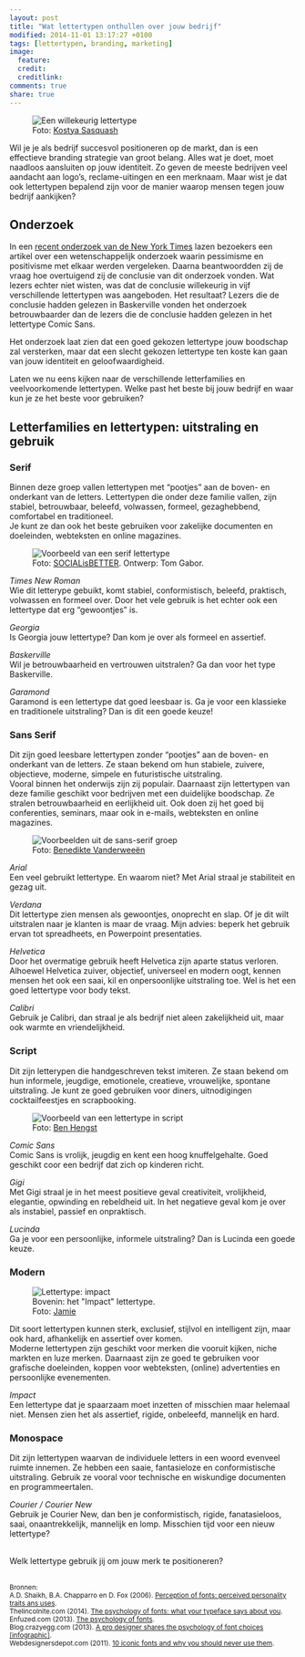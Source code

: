 ```yaml
---
layout: post
title: "Wat lettertypen onthullen over jouw bedrijf"
modified: 2014-11-01 13:17:27 +0100
tags: [lettertypen, branding, marketing]
image:
  feature: 
  credit: 
  creditlink: 
comments: true
share: true
---
```

<figure>
<img src="/images/lettertype.png" alt="Een willekeurig lettertype">
<figcaption>Foto: <a href="http://bit.ly/1yNnt7P">Kostya Sasquash</a>
</figcaption>
</figure>

Wil je je als bedrijf succesvol positioneren op de markt, dan is een
effectieve branding strategie van groot belang. Alles wat je doet,
moet naadloos aansluiten op jouw identiteit. Zo geven de meeste
bedrijven veel aandacht aan logo’s, reclame-uitingen en een
merknaam. Maar wist je dat ook lettertypen bepalend zijn voor de
manier waarop mensen tegen jouw bedrijf aankijken?

<h2>Onderzoek</h2>
In een <a
href="http://opinionator.blogs.nytimes.com/2012/08/08/hear-all-ye-people-hearken-o-earth/?utm_source=slashdot&utm_medium=slashdot&utm_campaign=slashdot">recent
onderzoek van de New York Times</a> lazen bezoekers een artikel over een wetenschappelijk onderzoek waarin
pessimisme en positivisme met elkaar werden vergeleken. Daarna
beantwoordden zij de vraag hoe overtuigend zij de conclusie van
dit onderzoek vonden. Wat lezers echter niet wisten, was dat de
conclusie willekeurig in vijf verschillende lettertypen was
aangeboden. Het resultaat? Lezers die de conclusie hadden gelezen in
Baskerville vonden het onderzoek betrouwbaarder dan de lezers die de
conclusie hadden gelezen in het lettertype Comic Sans.

Het onderzoek laat zien dat een goed gekozen lettertype jouw boodschap
zal versterken, maar dat een slecht gekozen lettertype ten koste kan
gaan van jouw identiteit en geloofwaardigheid.

Laten we nu eens kijken naar de verschillende letterfamilies en veelvoorkomende lettertypen. Welke past het beste bij jouw bedrijf en waar kun je ze het beste voor gebruiken?

<h2>Letterfamilies en lettertypen: uitstraling en gebruik</h2>

<h3>Serif</h3> 

Binnen deze groep vallen lettertypen met “pootjes” aan de boven- en onderkant van de letters. Lettertypen die onder deze familie vallen, zijn stabiel, betrouwbaar, beleefd, volwassen, formeel, gezaghebbend, comfortabel en traditioneel.<br>
Je kunt ze dan ook het beste gebruiken voor zakelijke documenten en
doeleinden, webteksten en online magazines.

<figure class="floatright">
<img src="/images/lettertype-serif.png" alt="Voorbeeld van een serif lettertype">
<figcaption>Foto: <a href="http://bit.ly/1E9fMf5">SOCIALisBETTER</a>. Ontwerp: Tom Gabor. 
</figcaption>
</figure>


_Times New Roman_<br>
Wie dit letterype gebuikt, komt stabiel, conformistisch, beleefd, praktisch, volwassen en formeel over. Door het vele gebruik is het echter ook een lettertype dat erg “gewoontjes” is. 

_Georgia_<br>
Is Georgia jouw lettertype? Dan kom je over als formeel en assertief. 

_Baskerville_<br>
Wil je betrouwbaarheid en vertrouwen uitstralen? Ga dan voor het type Baskerville. 

_Garamond_<br>
Garamond is een lettertype dat goed leesbaar is. Ga je voor een
klassieke en traditionele uitstraling? Dan is dit een goede keuze!

<h3>Sans Serif</h3>
Dit zijn  goed leesbare lettertypen zonder “pootjes” aan de boven- en onderkant van de letters. Ze staan bekend om hun stabiele, zuivere, objectieve, moderne, simpele en futuristische uitstraling.<br>
Vooral binnen het onderwijs zijn zij populair. Daarnaast zijn
lettertypen van deze familie geschikt voor bedrijven met een
duidelijke boodschap. Ze stralen betrouwbaarheid en eerlijkheid
uit. Ook doen zij het goed bij conferenties, seminars, maar ook in
e-mails, webteksten en online magazines.

<figure class="floatright">
<img src="/images/lettertype-sans-serif.jpg" alt="Voorbeelden uit de sans-serif groep">
<figcaption>Foto: <a href="http://bit.ly/1yNqhSl"> Benedikte Vanderweeën
</a>
</figcaption>
</figure>


_Arial_<br>
Een veel gebruikt lettertype. En waarom niet? Met Arial straal je stabiliteit en gezag uit. 

_Verdana_<br>
Dit lettertype zien mensen als gewoontjes, onoprecht en slap. Of je
dit wilt uitstralen naar je klanten is maar de vraag. Mijn advies: beperk het gebruik ervan tot spreadheets, en Powerpoint presentaties. 

_Helvetica_<br>
Door het overmatige gebruik heeft Helvetica zijn aparte status verloren. Alhoewel Helvetica zuiver, objectief, universeel en modern oogt, kennen mensen het ook een saai, kil en onpersoonlijke uitstraling toe. Wel is het een goed lettertype voor body tekst. 

_Calibri_<br>
Gebruik je Calibri, dan straal je als bedrijf niet aleen zakelijkheid uit, maar ook warmte en vriendelijkheid.


<h3>Script</h3>
Dit zijn letterypen die handgeschreven tekst imiteren. Ze staan bekend om hun informele, jeugdige, emotionele, creatieve, vrouwelijke, spontane uitstraling. Je kunt ze goed gebruiken voor diners, uitnodigingen cocktailfeestjes en scrapbooking. 

<figure class="floatright">
<img src="/images/lettertype-script.jpg" alt="Voorbeeld van een
lettertype in script">
<figcaption>Foto: <a
href="http://bit.ly/1ugJJsw">Ben Hengst</a> 
</figcaption>
</figure>

_Comic Sans_<br>
Comic Sans is vrolijk, jeugdig en kent een hoog knuffelgehalte. Goed geschikt coor een bedrijf dat zich op kinderen richt. 

_Gigi_<br>
Met Gigi straal je in het meest positieve geval creativiteit, vrolijkheid, elegantie,  opwinding en rebeldheid uit. In het negatieve geval kom je over als instabiel, passief en onpraktisch.  

_Lucinda_<br>
Ga je voor een persoonlijke, informele uitstraling? Dan is Lucinda een goede keuze.

<h3>Modern</h3>

<figure class="floatright">
<img src="/images/lettertype-impact.png" alt="Lettertype: impact">
<figcaption>Bovenin: het "Impact" lettertype.<br>Foto: <a
href="http://bit.ly/1wS6Hqf">Jamie</a> 
</figcaption>
</figure>

Dit soort lettertypen kunnen sterk, exclusief, stijlvol en intelligent
zijn, maar ook hard, afhankelijk en assertief over komen.<br>
Moderne lettertypen zijn geschikt voor merken die vooruit kijken,
niche markten en luze merken. Daarnaast zijn ze goed te gebruiken voor
grafische doeleinden, koppen voor webteksten, (online) advertenties en
persoonlijke evenementen.

_Impact_<br>
Een lettertype dat je spaarzaam moet inzetten of misschien maar helemaal niet. Mensen zien het als assertief, rigide, onbeleefd, mannelijk en hard.

<h3>Monospace</h3>
Dit zijn lettertypen waarvan de individuele letters in een woord evenveel ruimte innemen.  Ze hebben een saaie, fantasieloze en conformistische uitstraling. Gebruik ze vooral voor technische en wiskundige documenten en programmeertalen. 

_Courier / Courier New_<br>
Gebruik je Courier New, dan ben je conformistisch, rigide, fanatasieloos, saai, onaantrekkelijk, mannelijk en lomp. Misschien tijd voor een nieuw lettertype?

<br>
Welk lettertype gebruik jij om jouw merk te positioneren?
<br><br>

<small>Bronnen:<br>
A.D. Shaikh, B.A. Chapparro en D. Fox (2006). <a
href="http://psychology.wichita.edu/surl/usabilitynews/81/pdf/Usability%20News%2081%20-%20Shaikh.pdf">Perception
of fonts: perceived personality traits ans uses</a>.<br>
Thelincolnite.com (2014). <a href="http://thelincolnite.co.uk/2014/09/psychology-fonts-typeface-says/">The psychology of fonts: what your typeface
says about you</a>.<br>
Enfuzed.com (2013). <a
href="http://enfuzed.com/the-psychology-of-fonts-infographic/">The
psychology of fonts</a>.<br>
Blog.crazyegg.com (2013). <a href="http://blog.crazyegg.com/2013/07/05/psychology-of-fonts-infographic/">A pro designer shares the psychology of font
choices [infographic]</a>.<br>
Webdesignersdepot.com (2011). <a href="http://www.webdesignerdepot.com/2011/02/10-iconic-fonts-and-why-you-should-never-use-them/">10 iconic fonts and why you should never
use them</a>.
</small>

